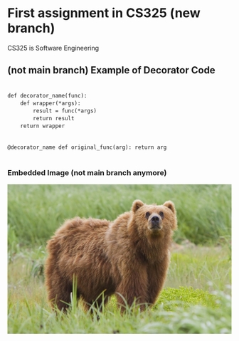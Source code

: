 # First assignment in CS325 (new branch)
CS325 is Software Engineering

## (not main branch) Example of Decorator Code
<code> 
def decorator_name(func):
    def wrapper(*args):
        result = func(*args)
        return result
    return wrapper

@decorator_name
def original_func(arg):
    return arg    
</code>

### Embedded Image (not main branch anymore)
![Image of an animal](bear.jpg)